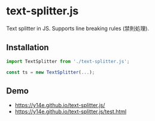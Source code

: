# text-splitter.js
Text splitter in JS. Supports line breaking rules (禁則処理).
## Installation
```js
import TextSplitter from './text-splitter.js';

const ts = new TextSplitter(...);
```
## Demo
- https://y14e.github.io/text-splitter.js/
- https://y14e.github.io/text-splitter.js/test.html
